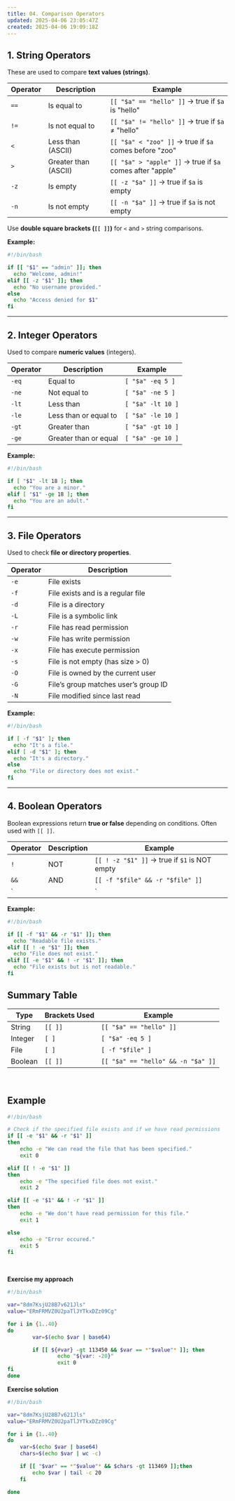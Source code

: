 ```yaml
---
title: 04. Comparison Operators
updated: 2025-04-06 23:05:47Z
created: 2025-04-06 19:09:18Z
---
```


## 1\. String Operators

These are used to compare **text values (strings)**.

| Operator | Description | Example |
| --- | --- | --- |
| `==` | Is equal to | `[[ "$a" == "hello" ]]` → true if `$a` is "hello" |
| `!=` | Is not equal to | `[[ "$a" != "hello" ]]` → true if `$a` ≠ "hello" |
| `<` | Less than (ASCII) | `[[ "$a" < "zoo" ]]` → true if `$a` comes before "zoo" |
| `>` | Greater than (ASCII) | `[[ "$a" > "apple" ]]` → true if `$a` comes after "apple" |
| `-z` | Is empty | `[[ -z "$a" ]]` → true if `$a` is empty |
| `-n` | Is not empty | `[[ -n "$a" ]]` → true if `$a` is not empty |

Use **double square brackets (`[[ ]]`)** for `<` and `>` string comparisons.

**Example:**

```BASH
#!/bin/bash

if [[ "$1" == "admin" ]]; then
  echo "Welcome, admin!"
elif [[ -z "$1" ]]; then
  echo "No username provided."
else
  echo "Access denied for $1"
fi

```

* * *

## 2\. Integer Operators

Used to compare **numeric values** (integers).

| Operator | Description | Example |
| --- | --- | --- |
| `-eq` | Equal to | `[ "$a" -eq 5 ]` |
| `-ne` | Not equal to | `[ "$a" -ne 5 ]` |
| `-lt` | Less than | `[ "$a" -lt 10 ]` |
| `-le` | Less than or equal to | `[ "$a" -le 10 ]` |
| `-gt` | Greater than | `[ "$a" -gt 10 ]` |
| `-ge` | Greater than or equal | `[ "$a" -ge 10 ]` |

**Example:**

```BASH
#!/bin/bash

if [ "$1" -lt 18 ]; then
  echo "You are a minor."
elif [ "$1" -ge 18 ]; then
  echo "You are an adult."
fi

```

* * *

## 3\. File Operators

Used to check **file or directory properties**.

| Operator | Description |
| --- | --- |
| `-e` | File exists |
| `-f` | File exists and is a regular file |
| `-d` | File is a directory |
| `-L` | File is a symbolic link |
| `-r` | File has read permission |
| `-w` | File has write permission |
| `-x` | File has execute permission |
| `-s` | File is not empty (has size > 0) |
| `-O` | File is owned by the current user |
| `-G` | File’s group matches user’s group ID |
| `-N` | File modified since last read |

**Example:**

```BASH
#!/bin/bash

if [ -f "$1" ]; then
  echo "It's a file."
elif [ -d "$1" ]; then
  echo "It's a directory."
else
  echo "File or directory does not exist."
fi

```

* * *

## 4\. Boolean Operators

Boolean expressions return **true or false** depending on conditions. Often used with `[[ ]]`.

| Operator | Description | Example |
| --- | --- | --- |
| `!` | NOT | `[[ ! -z "$1" ]]` → true if `$1` is NOT empty |
| `&&` | AND | `[[ -f "$file" && -r "$file" ]]` |
| \`  |     | \`  |

**Example:**

```BASH
#!/bin/bash

if [[ -f "$1" && -r "$1" ]]; then
  echo "Readable file exists."
elif [[ ! -e "$1" ]]; then
  echo "File does not exist."
elif [[ -e "$1" && ! -r "$1" ]]; then
  echo "File exists but is not readable."
fi

```

## Summary Table

| Type | Brackets Used | Example |
| --- | --- | --- |
| String | `[[ ]]` | `[[ "$a" == "hello" ]]` |
| Integer | `[ ]` | `[ "$a" -eq 5 ]` |
| File | `[ ]` | `[ -f "$file" ]` |
| Boolean | `[[ ]]` | `[[ "$a" == "hello" && -n "$a" ]]` |

&nbsp;

## **Example**

```bash
#!/bin/bash

# Check if the specified file exists and if we have read permissions
if [[ -e "$1" && -r "$1" ]]
then
    echo -e "We can read the file that has been specified."
    exit 0

elif [[ ! -e "$1" ]]
then
    echo -e "The specified file does not exist."
    exit 2

elif [[ -e "$1" && ! -r "$1" ]]
then
    echo -e "We don't have read permission for this file."
    exit 1

else
    echo -e "Error occured."
    exit 5
fi
```

&nbsp;

**Exercise my approach**

```Bash
#!/bin/bash

var="8dm7KsjU28B7v621Jls"
value="ERmFRMVZ0U2paTlJYTkxDZz09Cg"

for i in {1..40}
do
        var=$(echo $var | base64)

        if [[ ${#var} -gt 113450 && $var == *"$value"* ]]; then
                echo "${var: -20}"
                exit 0
fi
done

```

**Exercise solution**

```bash
#!/bin/bash

var="8dm7KsjU28B7v621Jls"
value="ERmFRMVZ0U2paTlJYTkxDZz09Cg"

for i in {1..40}
do
    var=$(echo $var | base64)
    chars=$(echo $var | wc -c)

    if [[ "$var" == *"$value"* && $chars -gt 113469 ]];then
        echo $var | tail -c 20
    fi

done	 					
```

&nbsp;